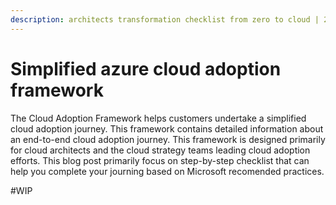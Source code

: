 ```yaml
---
description: architects transformation checklist from zero to cloud | 2020-March-30
---
```


# Simplified azure cloud adoption framework

The Cloud Adoption Framework helps customers undertake a simplified cloud adoption journey. This framework contains detailed information about an end-to-end cloud adoption journey. This framework is designed primarily for cloud architects and the cloud strategy teams leading cloud adoption efforts. This blog post primarily focus on step-by-step checklist that can help you complete your journing based on Microsoft recomended practices.

\#WIP

